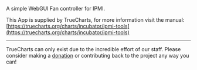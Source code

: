 A simple WebGUI Fan controller for IPMI.

This App is supplied by TrueCharts, for more information visit the manual: [https://truecharts.org/charts/incubator/ipmi-tools](https://truecharts.org/charts/incubator/ipmi-tools)

---

TrueCharts can only exist due to the incredible effort of our staff.
Please consider making a [donation](https://truecharts.org/sponsor) or contributing back to the project any way you can!
